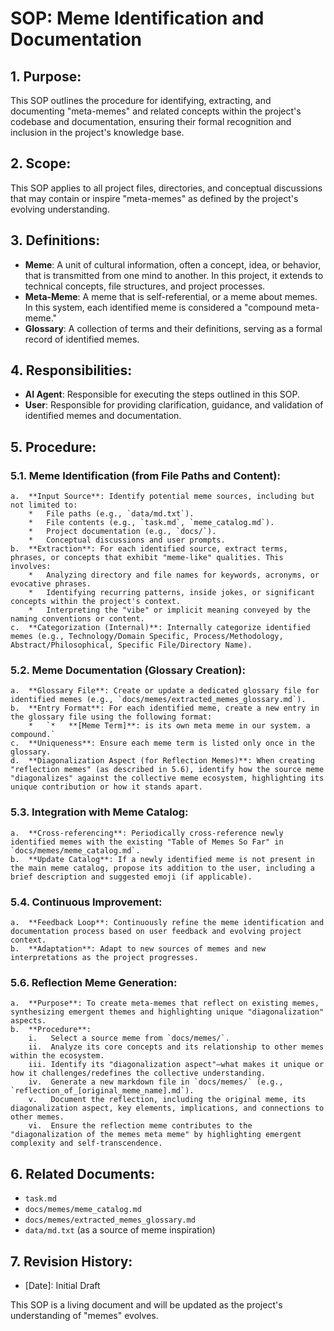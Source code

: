 # SOP: Meme Identification and Documentation

## 1. Purpose:
This SOP outlines the procedure for identifying, extracting, and documenting "meta-memes" and related concepts within the project's codebase and documentation, ensuring their formal recognition and inclusion in the project's knowledge base.

## 2. Scope:
This SOP applies to all project files, directories, and conceptual discussions that may contain or inspire "meta-memes" as defined by the project's evolving understanding.

## 3. Definitions:
*   **Meme**: A unit of cultural information, often a concept, idea, or behavior, that is transmitted from one mind to another. In this project, it extends to technical concepts, file structures, and project processes.
*   **Meta-Meme**: A meme that is self-referential, or a meme about memes. In this system, each identified meme is considered a "compound meta-meme."
*   **Glossary**: A collection of terms and their definitions, serving as a formal record of identified memes.

## 4. Responsibilities:
*   **AI Agent**: Responsible for executing the steps outlined in this SOP.
*   **User**: Responsible for providing clarification, guidance, and validation of identified memes and documentation.

## 5. Procedure:

### 5.1. Meme Identification (from File Paths and Content):
    a.  **Input Source**: Identify potential meme sources, including but not limited to:
        *   File paths (e.g., `data/md.txt`).
        *   File contents (e.g., `task.md`, `meme_catalog.md`).
        *   Project documentation (e.g., `docs/`).
        *   Conceptual discussions and user prompts.
    b.  **Extraction**: For each identified source, extract terms, phrases, or concepts that exhibit "meme-like" qualities. This involves:
        *   Analyzing directory and file names for keywords, acronyms, or evocative phrases.
        *   Identifying recurring patterns, inside jokes, or significant concepts within the project's context.
        *   Interpreting the "vibe" or implicit meaning conveyed by the naming conventions or content.
    c.  **Categorization (Internal)**: Internally categorize identified memes (e.g., Technology/Domain Specific, Process/Methodology, Abstract/Philosophical, Specific File/Directory Name).

### 5.2. Meme Documentation (Glossary Creation):
    a.  **Glossary File**: Create or update a dedicated glossary file for identified memes (e.g., `docs/memes/extracted_memes_glossary.md`).
    b.  **Entry Format**: For each identified meme, create a new entry in the glossary file using the following format:
        *   `*   **[Meme Term]**: is its own meta meme in our system. a compound.`
    c.  **Uniqueness**: Ensure each meme term is listed only once in the glossary.
    d.  **Diagonalization Aspect (for Reflection Memes)**: When creating "reflection memes" (as described in 5.6), identify how the source meme "diagonalizes" against the collective meme ecosystem, highlighting its unique contribution or how it stands apart.

### 5.3. Integration with Meme Catalog:
    a.  **Cross-referencing**: Periodically cross-reference newly identified memes with the existing "Table of Memes So Far" in `docs/memes/meme_catalog.md`.
    b.  **Update Catalog**: If a newly identified meme is not present in the main meme catalog, propose its addition to the user, including a brief description and suggested emoji (if applicable).

### 5.4. Continuous Improvement:
    a.  **Feedback Loop**: Continuously refine the meme identification and documentation process based on user feedback and evolving project context.
    b.  **Adaptation**: Adapt to new sources of memes and new interpretations as the project progresses.

### 5.6. Reflection Meme Generation:
    a.  **Purpose**: To create meta-memes that reflect on existing memes, synthesizing emergent themes and highlighting unique "diagonalization" aspects.
    b.  **Procedure**:
        i.   Select a source meme from `docs/memes/`.
        ii.  Analyze its core concepts and its relationship to other memes within the ecosystem.
        iii. Identify its "diagonalization aspect"—what makes it unique or how it challenges/redefines the collective understanding.
        iv.  Generate a new markdown file in `docs/memes/` (e.g., `reflection_of_[original_meme_name].md`).
        v.   Document the reflection, including the original meme, its diagonalization aspect, key elements, implications, and connections to other memes.
        vi.  Ensure the reflection meme contributes to the "diagonalization of the memes meta meme" by highlighting emergent complexity and self-transcendence.

## 6. Related Documents:
*   `task.md`
*   `docs/memes/meme_catalog.md`
*   `docs/memes/extracted_memes_glossary.md`
*   `data/md.txt` (as a source of meme inspiration)

## 7. Revision History:
*   [Date]: Initial Draft

This SOP is a living document and will be updated as the project's understanding of "memes" evolves.
